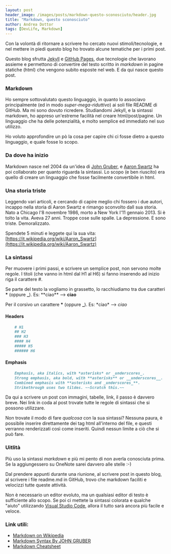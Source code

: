```yaml
---
layout: post
header_image: /images/posts/markdown-questo-sconosciuto/header.jpg
title: "Markdown, questo sconosciuto"
author: Andrea Dottor
tags: [DevLife, Markdown]
---
```


Con la volontà di ritornare a scrivere ho cercato nuovi stimoli/tecnologie, e nel mettere in piedi questo blog ho trovato alcune tematiche per i primi post.

Questo blog sfrutta [Jekyll](https://jekyllrb.com/) e [GitHub Pages](https://pages.github.com/), due tecnologie che lavorano assieme e permettono di convertire del testo scritto in *markdown* in pagine statiche (html) che vengono subito esposte nel web. E da qui nasce questo post.
<!--more-->
### Markdown

Ho sempre sottovalutato questo linguaggio, in quanto lo associavo principalmente (ed in modo *super-mega-riduttivo*) ai soli file README di GitHub. Ma mi sono dovuto ricredere.
Studiandomi Jekyll, e la sintassi markdown, ho appreso un'estreme facilità nel creare html/post/pagine. Un linguaggio che ha delle potenzialità, e molto semplice ed immediato nel suo utilizzo.

Ho voluto approfondire un pò la cosa per capire chi ci fosse dietro a questo linguaggio, e quale fosse lo scopo.

### Da dove ha inizio

Markdown nasce nel 2004 da un'idea di [John Gruber](https://en.wikipedia.org/wiki/John_Gruber), e [Aaron Swartz](https://en.wikipedia.org/wiki/Aaron_Swartz) ha poi collaborato per quanto riguarda la sintassi. Lo scopo (e ben riuscito) era quello di creare un linguaggio che fosse facilmente convertibile in html.

### Una storia triste

Leggendo vari articoli, e cercando di capire meglio chi fossero i due autori, incappo nella storia di Aaron Swartz e rimango sconvolto dall sua storia. Nato a Chicago l'8 novembre 1986, morto a New York l'11 gennaio 2013. Si è tolto la vita. Aveva 27 anni. Troppe cose sulle spalle. La depressione. E sono triste. Demoralizzato.

Spendete 5 minuti e leggete qui la sua vita: [https://it.wikipedia.org/wiki/Aaron_Swartz](https://it.wikipedia.org/wiki/Aaron_Swartz)

### La sintassi

Per muovere i primi passi, e scrivere un semplice post, non servono molte regole. I titoli (che vanno in html dal H1 al H6) si fanno inserendo ad inizio riga il carattere #. 

Se parte del testo la vogliamo in grassetto, lo racchiudiamo tra due caratteri **\*** (oppure **\_**). Es: \*\*ciao\*\* --> **ciao**

Per il corsivo un carattere **\*** (oppure **\_**). Es: \*ciao\* --> *ciao*

#### Headers

```markdown
    # H1
    ## H2
    ### H3
    #### H4
    ##### H5
    ###### H6
```

#### Emphasis

```markdown
    Emphasis, aka italics, with *asterisks* or _underscores_.
    Strong emphasis, aka bold, with **asterisks** or __underscores__.
    Combined emphasis with **asterisks and _underscores_**.
    Strikethrough uses two tildes. ~~Scratch this.~~
```

Da qui a scrivere un post con immagini, tabelle, link, il passo è davvero breve. Nei link in coda al post trovate tutte le regole di sintassi che si possono utilizzare. 

Non trovate il modo di fare *qualcosa* con la sua sintassi? Nessuna paura, è possibile inserire direttamente dei tag html all'interno del file, e questi verranno renderizzati così come inseriti. Quindi nessun limite a ciò che si può fare.

### Uitlità

Più uso la sintassi *markdown* e più mi pento di non averla conosciuta prima. Se la aggiungessero su OneNote sarei davvero alle stelle :-) 

Dal prendere appunti durante una riunione, al scrivere post in questo blog, al scrivere i file readme.md in GitHub, trovo che markdown faciliti e velocizzi tutte queste attività.

Non è necessario un editor evoluto, ma un qualsiasi editor di testo è sufficiente allo scopo. Se poi ci mettete la sintassi colorata e qualche "aiuto" utilizzando [Visual Studio Code](https://code.visualstudio.com/), allora il tutto sarà ancora più facile e veloce.

### Link utili:

* [Markdown on Wikipedia](https://en.wikipedia.org/wiki/Markdown)
* [Markdown Syntax By JOHN GRUBER](https://daringfireball.net/projects/markdown/syntax)
* [Markdown Cheatsheet](https://github.com/adam-p/markdown-here/wiki/Markdown-Cheatsheet)
